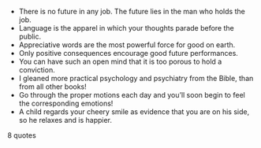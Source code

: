  - There is no future in any job. The future lies in the man who holds the job.
 - Language is the apparel in which your thoughts parade before the public.
 - Appreciative words are the most powerful force for good on earth.
 - Only positive consequences encourage good future performances.
 - You can have such an open mind that it is too porous to hold a conviction.
 - I gleaned more practical psychology and psychiatry from the Bible, than from all other books!
 - Go through the proper motions each day and you’ll soon begin to feel the corresponding emotions!
 - A child regards your cheery smile as evidence that you are on his side, so he relaxes and is happier.

8 quotes